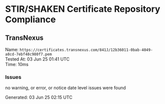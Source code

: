 # STIR/SHAKEN Certificate Repository Compliance

## TransNexus

Name: `https://certificates.transnexus.com/841J/12b36011-0bab-4049-a8cd-7ebf48c980f7.pem`\
Tested At: 03 Jun 25 01:41 UTC\
Time: 10ms

### Issues

no warning, or error, or notice date level issues were found

Generated: 03 Jun 25 02:15 UTC